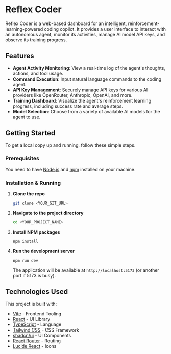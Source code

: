 # Reflex Coder

Reflex Coder is a web-based dashboard for an intelligent, reinforcement-learning-powered coding copilot. It provides a user interface to interact with an autonomous agent, monitor its activities, manage AI model API keys, and observe its training progress.

## Features

-   **Agent Activity Monitoring**: View a real-time log of the agent's thoughts, actions, and tool usage.
-   **Command Execution**: Input natural language commands to the coding agent.
-   **API Key Management**: Securely manage API keys for various AI providers like OpenRouter, Anthropic, OpenAI, and more.
-   **Training Dashboard**: Visualize the agent's reinforcement learning progress, including success rate and average steps.
-   **Model Selection**: Choose from a variety of available AI models for the agent to use.

## Getting Started

To get a local copy up and running, follow these simple steps.

### Prerequisites

You need to have [Node.js](https://nodejs.org/) and [npm](https://www.npmjs.com/) installed on your machine.

### Installation & Running

1.  **Clone the repo**
    ```sh
    git clone <YOUR_GIT_URL>
    ```
2.  **Navigate to the project directory**
    ```sh
    cd <YOUR_PROJECT_NAME>
    ```
3.  **Install NPM packages**
    ```sh
    npm install
    ```
4.  **Run the development server**
    ```sh
    npm run dev
    ```
    The application will be available at `http://localhost:5173` (or another port if 5173 is busy).

## Technologies Used

This project is built with:

-   [Vite](https://vitejs.dev/) - Frontend Tooling
-   [React](https://reactjs.org/) - UI Library
-   [TypeScript](https://www.typescriptlang.org/) - Language
-   [Tailwind CSS](https://tailwindcss.com/) - CSS Framework
-   [shadcn/ui](https://ui.shadcn.com/) - UI Components
-   [React Router](https://reactrouter.com/) - Routing
-   [Lucide React](https://lucide.dev/) - Icons
